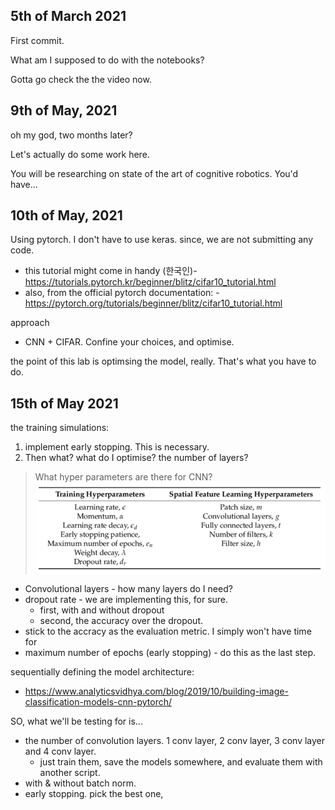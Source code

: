 ## 5th of March 2021

First commit. 

What am I supposed to do with the notebooks?

Gotta go check the the video now.



## 9th of May, 2021

oh my god, two months later?

Let's actually do some work here.

You will be researching on state of the art of cognitive robotics.
You'd have...


## 10th of May, 2021

Using pytorch. I don't have to use keras. since, we are not submitting any code.
- this tutorial might come in handy (한국인)- https://tutorials.pytorch.kr/beginner/blitz/cifar10_tutorial.html
- also, from the official pytorch documentation: - https://pytorch.org/tutorials/beginner/blitz/cifar10_tutorial.html


approach
 - CNN + CIFAR. Confine your choices, and optimise.


the point of this lab is optimsing the model, really.
That's what you have to do.


## 15th of May 2021

the training simulations:
1. implement early stopping. This is necessary.
2. Then what? what do I optimise? the number of layers?


> What hyper parameters are there for CNN?
![](.journal_images/d31bd351.png)

- Convolutional layers - how many layers do I need?
- dropout rate - we are implementing this, for sure.
  - first, with and without dropout
  - second, the accuracy over the dropout.
- stick to the accracy as the evaluation metric. I simply won't have time for
- maximum number of epochs (early stopping) - do this as the last step.




sequentially defining the model architecture:
- https://www.analyticsvidhya.com/blog/2019/10/building-image-classification-models-cnn-pytorch/



SO, what we'll be testing for is...
- the number of convolution layers. 1 conv layer, 2 conv layer, 3 conv layer and 4 conv layer.
  - just train them, save the models somewhere, and evaluate them with another script.
- with & without batch norm.
- early stopping. pick the best one, 
  